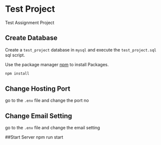 # Test Project
Test Assignment Project

## Create Database
Create a `test_project` database in `mysql` and execute the `test_project.sql` sql script.


Use the package manager [npm](https://www.npmjs.com/) to install Packages.

```bash
npm install
```


## Change Hosting Port

go to the `.env` file and change the port no


## Change Email Setting

go to the `.env` file and change the email setting


##Start Server
npm run start
